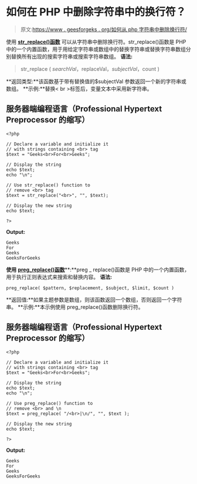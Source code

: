 # 如何在 PHP 中删除字符串中的换行符？

> 原文:[https://www . geesforgeks . org/如何从 php 字符串中删除换行符/](https://www.geeksforgeeks.org/how-to-remove-line-breaks-from-the-string-in-php/)

使用 [**str_replace()函数**](https://www.geeksforgeeks.org/php-str_replace-function/) 可以从字符串中删除换行符。str_replace()函数是 PHP 中的一个内置函数，用于用给定字符串或数组中的替换字符串或替换字符串数组分别替换所有出现的搜索字符串或搜索字符串数组。
**语法:**

> str_replace ( $searchVal，$replaceVal，$subjectVal，$count )

**返回类型:**该函数基于带有替换值的$subjectVal 参数返回一个新的字符串或数组。
**示例:**替换< br >标签后，变量文本中采用新字符串。

## 服务器端编程语言（Professional Hypertext Preprocessor 的缩写）

```
<?php

// Declare a variable and initialize it
// with strings containing <br> tag
$text = "Geeks<br>For<br>Geeks";

// Display the string
echo $text;
echo "\n";

// Use str_replace() function to
// remove <br> tag
$text = str_replace("<br>", "", $text);

// Display the new string
echo $text;

?>
```

**Output:** 

```
Geeks
For
Geeks
GeeksForGeeks
```

**使用** [**preg_replace()函数**](https://www.geeksforgeeks.org/php-preg_replace-function/)**:**preg _ replace()函数是 PHP 中的一个内置函数，用于执行正则表达式来搜索和替换内容。
**语法:**

```
preg_replace( $pattern, $replacement, $subject, $limit, $count )
```

**返回值:**如果主题参数是数组，则该函数返回一个数组，否则返回一个字符串。
**示例:**本示例使用 preg_replace()函数删除换行符。

## 服务器端编程语言（Professional Hypertext Preprocessor 的缩写）

```
<?php

// Declare a variable and initialize it
// with strings containing <br> tag
$text = "Geeks<br>For<br>Geeks";

// Display the string
echo $text;
echo "\n";

// Use preg_replace() function to
// remove <br> and \n
$text = preg_replace( "/<br>|\n/", "", $text );

// Display the new string
echo $text;

?>
```

**Output:** 

```
Geeks
For
Geeks
GeeksForGeeks
```